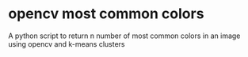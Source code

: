 # opencv most common colors
A python script to return n number of most common colors in an image using opencv and k-means clusters
